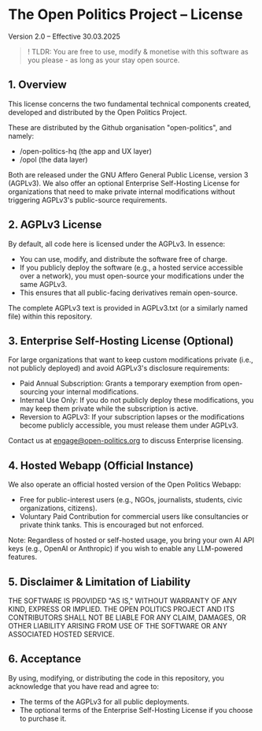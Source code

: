 # The Open Politics Project – License

Version 2.0 – Effective 30.03.2025

> ! TLDR: You are free to use, modify & monetise with this software as you please - as long as your stay open source.

## 1. Overview

This license concerns the two fundamental technical components created, developed and distributed by the Open Politics Project.

These are distributed by the Github organisation "open-politics", and namely:

- /open-politics-hq (the app and UX layer)
- /opol (the data layer)

Both are released under the GNU Affero General Public License, version 3 (AGPLv3).
We also offer an optional Enterprise Self-Hosting License for organizations that need to make private internal modifications without triggering AGPLv3's public-source requirements.

## 2. AGPLv3 License

By default, all code here is licensed under the AGPLv3. In essence:

- You can use, modify, and distribute the software free of charge.
- If you publicly deploy the software (e.g., a hosted service accessible over a network), you must open-source your modifications under the same AGPLv3.
- This ensures that all public-facing derivatives remain open-source.

The complete AGPLv3 text is provided in AGPLv3.txt (or a similarly named file) within this repository.

## 3. Enterprise Self-Hosting License (Optional)

For large organizations that want to keep custom modifications private (i.e., not publicly deployed) and avoid AGPLv3's disclosure requirements:

- Paid Annual Subscription: Grants a temporary exemption from open-sourcing your internal modifications.
- Internal Use Only: If you do not publicly deploy these modifications, you may keep them private while the subscription is active.
- Reversion to AGPLv3: If your subscription lapses or the modifications become publicly accessible, you must release them under AGPLv3.

Contact us at engage@open-politics.org to discuss Enterprise licensing.

## 4. Hosted Webapp (Official Instance)

We also operate an official hosted version of the Open Politics Webapp:

- Free for public-interest users (e.g., NGOs, journalists, students, civic organizations, citizens). 
- Voluntary Paid Contribution for commercial users like consultancies or private think tanks. This is encouraged but not enforced.

Note: Regardless of hosted or self-hosted usage, you bring your own AI API keys (e.g., OpenAI or Anthropic) if you wish to enable any LLM-powered features.

## 5. Disclaimer & Limitation of Liability

THE SOFTWARE IS PROVIDED "AS IS," WITHOUT WARRANTY OF ANY KIND, EXPRESS OR IMPLIED. THE OPEN POLITICS PROJECT AND ITS CONTRIBUTORS SHALL NOT BE LIABLE FOR ANY CLAIM, DAMAGES, OR OTHER LIABILITY ARISING FROM USE OF THE SOFTWARE OR ANY ASSOCIATED HOSTED SERVICE.

## 6. Acceptance

By using, modifying, or distributing the code in this repository, you acknowledge that you have read and agree to:

- The terms of the AGPLv3 for all public deployments.
- The optional terms of the Enterprise Self-Hosting License if you choose to purchase it.


